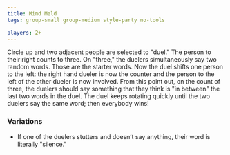 ```yaml
---
title: Mind Meld
tags: group-small group-medium style-party no-tools

players: 2+
---
```

Circle up and two adjacent people are selected to "duel." The person to their right counts to three. On "three," the duelers simultaneously say two random words. Those are the starter words. Now the duel shifts one person to the left: the right hand dueler is now the counter and the person to the left of the other dueler is now involved. From this point out, on the count of three, the duelers should say something that they think is "in between" the last two words in the duel. The duel keeps rotating quickly until the two duelers say the same word; then everybody wins!

### Variations
* If one of the duelers stutters and doesn’t say anything, their word is literally "silence."
